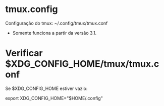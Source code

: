 # tmux.config
Configuração do tmux: ~/.config/tmux/tmux.conf

* Somente funciona a partir da versão 3.1.

# Verificar $XDG_CONFIG_HOME/tmux/tmux.conf

Se $XDG_CONFIG_HOME estiver vazio: 

export XDG_CONFIG_HOME="$HOME/.config"
